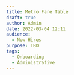 ```yaml
---
title: Metro Fare Table
draft: true
author: Admin
date: 2022-03-04 12:11
audience:
  - New Hires
purpose: TBD
tags:
  - Onboarding
  - Administrative
---
```

